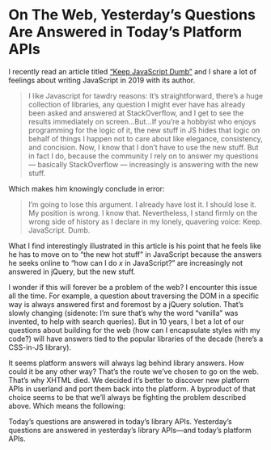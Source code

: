 # On The Web, Yesterday’s Questions Are Answered in Today’s Platform APIs

I recently read an article titled [“Keep JavaScript Dumb”](http://www.hyperorg.com/blogger/2019/03/08/keep-javascript-dumb/) and I share a lot of  feelings about writing JavaScript in 2019 with its author.

>  I like Javascript for tawdry reasons: It’s straightforward, there’s a huge collection of libraries, any question I might ever have has already been asked and answered at StackOverflow, and I get to see the results immediately on screen…But…If you’re a hobbyist who enjoys programming for the logic of it, the new stuff in JS hides that logic on behalf of things I happen not to care about like elegance, consistency, and concision. Now, I know that I don’t have to use the new stuff. But in fact I do, because the community I rely on to answer my questions — basically StackOverflow — increasingly is answering with the new stuff.

Which makes him knowingly conclude in error:

> I’m going to lose this argument. I already have lost it. I should lose it. My position is wrong. I know that. Nevertheless, I stand firmly on the wrong side of history as I declare in my lonely, quavering voice: Keep. JavaScript. Dumb.

What I find interestingly illustrated in this article is his point that he feels like he has to move on to “the new hot stuff” in JavaScript because the answers he seeks online to “how can I do *x* in JavaScript?” are increasingly not answered in jQuery, but the new stuff. 

I wonder if this will forever be a problem of the web? I encounter this issue all the time. For example, a question about traversing the DOM in a specific way is always answered first and foremost by a jQuery solution. That’s slowly changing (sidenote: I’m sure that’s why the word “vanilla” was invented, to help with search queries). But in 10 years, I bet a lot of our questions about building for the web (how can I encapsulate styles with my code?) will have answers tied to the popular libraries of the decade (here’s a CSS-in-JS library).

It seems platform answers will always lag behind library answers. How could it be any other way? That’s the route we’ve chosen to go on the web. That’s why XHTML died. We decided it’s better to discover new platform APIs in userland and port them back into the platform. A byproduct of that choice seems to be that we’ll always be fighting the problem described above. Which means the following:

Today’s questions are answered in today’s library APIs. Yesterday’s questions are answered in yesterday’s library APIs—and today’s platform APIs. 
